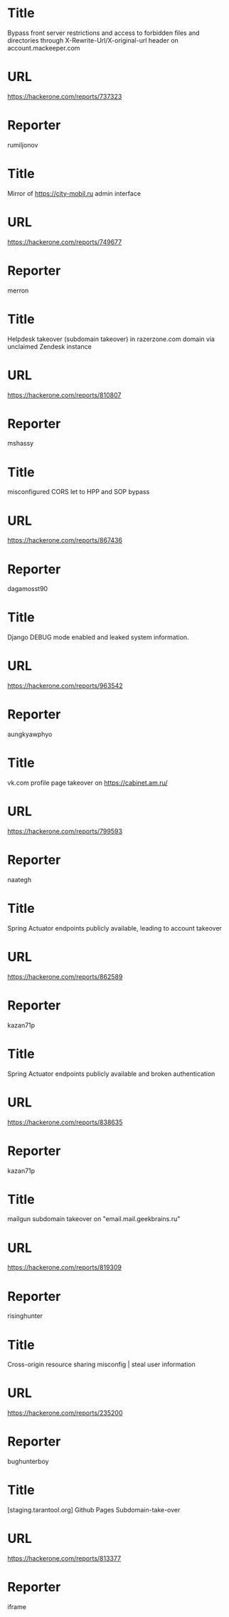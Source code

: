 # Title
Bypass front server restrictions and access to forbidden files and directories through X-Rewrite-Url/X-original-url header on account.mackeeper.com
# URL 
https://hackerone.com/reports/737323
# Reporter 
rumiljonov

# Title
Mirror of https://city-mobil.ru admin interface
# URL 
https://hackerone.com/reports/749677
# Reporter 
merron

# Title
Helpdesk takeover (subdomain takeover) in razerzone.com domain via unclaimed Zendesk instance
# URL 
https://hackerone.com/reports/810807
# Reporter 
mshassy

# Title
misconfigured CORS let to HPP and SOP bypass
# URL 
https://hackerone.com/reports/867436
# Reporter 
dagamosst90

# Title
Django DEBUG mode enabled and leaked system information.
# URL 
https://hackerone.com/reports/963542
# Reporter 
aungkyawphyo

# Title
vk.com profile page takeover on https://cabinet.am.ru/
# URL 
https://hackerone.com/reports/799593
# Reporter 
naategh

# Title
Spring Actuator endpoints publicly available, leading to account takeover
# URL 
https://hackerone.com/reports/862589
# Reporter 
kazan71p

# Title
Spring Actuator endpoints publicly available and broken authentication
# URL 
https://hackerone.com/reports/838635
# Reporter 
kazan71p

# Title
mailgun subdomain takeover on "email.mail.geekbrains.ru"
# URL 
https://hackerone.com/reports/819309
# Reporter 
risinghunter

# Title
Cross-origin resource sharing misconfig | steal user information 
# URL 
https://hackerone.com/reports/235200
# Reporter 
bughunterboy

# Title
[staging.tarantool.org] Github Pages Subdomain-take-over 
# URL 
https://hackerone.com/reports/813377
# Reporter 
iframe

